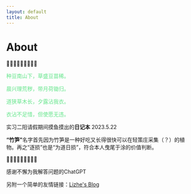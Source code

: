 ```yaml
---
layout: default
title: About
---
```

<h1>About</h1>

🎍🎍🎍🎍🎍🎍🎍🎍🎍
<font color="#63E58A">

种豆南山下，草盛豆苗稀。

晨兴理荒秽，带月荷锄归。

道狭草木长，夕露沾我衣。

衣沾不足惜，但使愿无违。
</font>

实习二阳请假期间摸鱼摸出的<b>日记本</b>
2023.5.22

<b>“竹笋”</b>名字首先因为竹笋是一种好吃又长得很快可以在轻策庄采集（？）的植物。再之“逐损”也是“为道日损”，符合本人曳尾于涂的价值判断。

🎍🎍🎍🎍🎍🎍🎍🎍🎍

感谢不懈为我解答问题的ChatGPT

另附一个简单的友情链接：[Lizhe's Blog](https://lizhening.github.io/) 